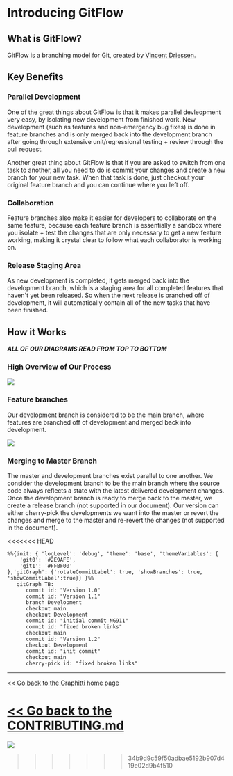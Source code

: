 # Introducing GitFlow

## What is GitFlow?

GitFlow is a branching model for Git, created by [Vincent Driessen.](https://nvie.com/posts/a-successful-git-branching-model/) 

## Key Benefits

### Parallel Development
One of the great things about GitFlow is that it makes parallel devleopment very easy, by isolating new development from finished work. New development (such as features and non-emergency bug fixes) is done in feature branches and is only merged back into the development branch after going through extensive unit/regressional testing + review through the pull request.

Another great thing about GitFlow is that if you are asked to switch from one task to another, all you need to do is commit your changes and create a new branch for your new task. When that task is done, just checkout your original feature branch and you can continue where you left off.

### Collaboration
Feature branches also make it easier for developers to collaborate on the same feature, because each feature branch is essentially a sandbox where you isolate + test the changes that are only necessary to get a new feature working, making it crystal clear to follow what each collaborator is working on. 

### Release Staging Area
As new development is completed, it gets merged back into the development branch, which is a staging area for all completed features that haven't yet been released. So when the next release is branched off of development, it will automatically contain all of the new tasks that have been finished.

## How it Works
***ALL OF OUR DIAGRAMS READ FROM TOP TO BOTTOM***

### High Overview of Our Process

[![](https://mermaid.ink/img/pako:eNqVksFuozAQhl_FmiryBUVAIAbfkm3ZS9tLqx4qLgN4CWqwI2Pa7SLevca022RbVV242J_n_2fsmQFKVQngsFgMjWwMJwOhe1Vfikexp5zQShR9TT1CzU60YiIFduIvuEPdYLEXnT0ZcknsR-vG-FPgWXiRbrIL6r3zwPEs22a-f8xDxzfR9B_z1THP5ehN8KfGw27KR7UyaMQP1baNucTCVWx0L2x13U49bTXKcudqO6In4b9w300HLTZyDr_G-ZpX2Bmh6TiScbHI5Vtecrvlrr7S2bhl4YTkfHozdWiFnLFNXT6o3pDZ6pR9CH63-y_da-5MoOm12Hzw-sT2i9SnbttvW7RC1-If2Se3mMNOxOCBpfb5KzuEboJycJOVA7fLCvVDDrbzNg57o26eZQncdRP6Q2W7f95grbGF11aCqBqj9NU81W64PTigvFeqfRPaLfABfgNfx0uWrMM4YmmSBHGYevAMfBUtA7ZmSRCkFsVJOHrwx-n9ZRqlPmNRyFYJC1csHl8A7fELNA?type=png)](https://mermaid.live/edit#pako:eNqVksFuozAQhl_FmiryBUVAIAbfkm3ZS9tLqx4qLgN4CWqwI2Pa7SLevca022RbVV242J_n_2fsmQFKVQngsFgMjWwMJwOhe1Vfikexp5zQShR9TT1CzU60YiIFduIvuEPdYLEXnT0ZcknsR-vG-FPgWXiRbrIL6r3zwPEs22a-f8xDxzfR9B_z1THP5ehN8KfGw27KR7UyaMQP1baNucTCVWx0L2x13U49bTXKcudqO6In4b9w300HLTZyDr_G-ZpX2Bmh6TiScbHI5Vtecrvlrr7S2bhl4YTkfHozdWiFnLFNXT6o3pDZ6pR9CH63-y_da-5MoOm12Hzw-sT2i9SnbttvW7RC1-If2Se3mMNOxOCBpfb5KzuEboJycJOVA7fLCvVDDrbzNg57o26eZQncdRP6Q2W7f95grbGF11aCqBqj9NU81W64PTigvFeqfRPaLfABfgNfx0uWrMM4YmmSBHGYevAMfBUtA7ZmSRCkFsVJOHrwx-n9ZRqlPmNRyFYJC1csHl8A7fELNA)

### Feature branches
Our development branch is considered to be the main branch, where features are branched off of development and merged back into development.

[![](https://mermaid.ink/img/pako:eNqtlE1vm0AQhv_KaCuLC7EMxsHmZpr6Q3KTKk57aOlhDWPYBli6LE5ci__eXWwaW7VVH8qKAw_z8c6MZnck5BESj3Q6O5Yz6cEOjJTHC9xganhgRLiqYsMEQyaYoSYrWuIf8IUKRlcplurPLshBPUbMZE8bvptM_EmvZ5hv3Gr42NHnmNvHPMhrU8OpoEWi4xqCSyrxPc8yJhd01SiTokKlokz4iy9oHiaNhiN6Yn7gGWX53vqe7qu504XyIsNcGnUNdafTqGrTw5Pv7WUChE1AYJEHAdHNYjRt4f10ZFkBaU1XTQ6YIJWVwPHZCN_my-XnDzeOZX8HrQYe1jAvywoDApLGXkCKKk1vBP6ssJRvsU-ChAnNY4SEikgPUh3Y0FQ5XLBfs1eQ24KXhyQKTZmcVSsYh5Lx_JJfhkKlEUijrfbcFujBbD6dLdT7dJD7iBuGL0cBEgyfeSXhqMfX9LIQ_AeGEuxL_fSvybBX3E6gLbahEazbwVwntv33V_4z87Sc_qV5fnr8d3fhv7T3pHj_fPG-DkVMTdVaROoOaBY4IM1iB0R7RFQ8a7Na2dFK8uU2D8l-mUhVRGop7xiNBc2It6ZpqShGTHLxcX-pNHeLSQqaf-U8ax3VJ_F25JV4t4OuO7y1B447Gg6tgT0yyZZ4fadrubfu0LJGCg2Gdm2SX41_rztyRj3XdWy3P3TtvjuofwOb-nzg?type=png)](https://mermaid.live/edit#pako:eNqtlE1vm0AQhv_KaCuLC7EMxsHmZpr6Q3KTKk57aOlhDWPYBli6LE5ci__eXWwaW7VVH8qKAw_z8c6MZnck5BESj3Q6O5Yz6cEOjJTHC9xganhgRLiqYsMEQyaYoSYrWuIf8IUKRlcplurPLshBPUbMZE8bvptM_EmvZ5hv3Gr42NHnmNvHPMhrU8OpoEWi4xqCSyrxPc8yJhd01SiTokKlokz4iy9oHiaNhiN6Yn7gGWX53vqe7qu504XyIsNcGnUNdafTqGrTw5Pv7WUChE1AYJEHAdHNYjRt4f10ZFkBaU1XTQ6YIJWVwPHZCN_my-XnDzeOZX8HrQYe1jAvywoDApLGXkCKKk1vBP6ssJRvsU-ChAnNY4SEikgPUh3Y0FQ5XLBfs1eQ24KXhyQKTZmcVSsYh5Lx_JJfhkKlEUijrfbcFujBbD6dLdT7dJD7iBuGL0cBEgyfeSXhqMfX9LIQ_AeGEuxL_fSvybBX3E6gLbahEazbwVwntv33V_4z87Sc_qV5fnr8d3fhv7T3pHj_fPG-DkVMTdVaROoOaBY4IM1iB0R7RFQ8a7Na2dFK8uU2D8l-mUhVRGop7xiNBc2It6ZpqShGTHLxcX-pNHeLSQqaf-U8ax3VJ_F25JV4t4OuO7y1B447Gg6tgT0yyZZ4fadrubfu0LJGCg2Gdm2SX41_rztyRj3XdWy3P3TtvjuofwOb-nzg)

### Merging to Master Branch
The master and development branches exist parallel to one another. We consider the development branch to be the main branch where the source code always reflects a state with the latest delivered development changes. Once the development branch is ready to merge back to the master, we create a release branch (not supported in our document). Our version can either cherry-pick the developments we want into the master or revert the changes and merge to the master and re-revert the changes (not supported in the document). 

<<<<<<< HEAD
```mermaid
%%{init: { 'logLevel': 'debug', 'theme': 'base', 'themeVariables': {
    'git0': '#2E9AFE',
    'git1': '#FFBF00'
},'gitGraph': {'rotateCommitLabel': true, 'showBranches': true, 'showCommitLabel':true}} }%%
   gitGraph TB:
      commit id: "Version 1.0"
      commit id: "Version 1.1"
      branch Development
      checkout main
      checkout Development
      commit id: "initial commit NG911"
      commit id: "fixed broken links"
      checkout main
      commit id: "Version 1.2"
      checkout Development
      commit id: "init commit"
      checkout main
      cherry-pick id: "fixed broken links"
```
---------
[<< Go back to the Graphitti home page](../index.md)

[<< Go back to the CONTRIBUTING.md](../../CONTRIBUTING.md)
=======
[![](https://mermaid.ink/img/pako:eNqNVNFumzAU_RXLU8QLjQIhAfyWrEkaKe2kpevDxh4cuCFWACNj2tGIf58xZSNr1xTEg8-99_ici69POOQRYIIHgxPLmCTohIyExxt4hMQgyIhgV8aGiQx5gBQaZEcL-AM8UMHoLoFCRU5BhtRjxEyOmsRP9sKfLReG-Re3NL5czpejUR-3NT5zmrePj_-DO308yGoVauCVoPmhUWIILqmEzzxNmdzQnfYiRQlKd3HgT3NBs_CgVffQs_Q9TQowjZSyrM2-o63_W1pIEEZdo3owCLJuW3Q_J1pgqFkQiwgK8AOIgvEMWUMrwDq802Toumkwz1PIZFt1gPDIS_k60KdrfhGjSQferXzrH94lUFkKmL2u_bHebr8trhzL_okaL-jLHq2LooQXgrPkFEQMSACNqgAjWeVA0M16dbNR3z2SNCYB_gqPDJ666g_p14RIcsWcgDpHb2qfv0_YSut89vVGaN-5vySqC5xv2Up9yy3q7KJL1Gfy5h-U0Z6pnoguLER1lbPw-H7_LjQfm01_1EmO1KDrKQ2wnt4AN6QRFceGqFZ5tJR8W2UhJnoucJlHao6uGY0FTfHLUGCImOTitr059AVi4pxm3zlPu0K1xOSEf2EynQxdb2pPHNf3PGti-yauMBk7Q8udup5l-QqaeHZt4mddPxr6jj9yXcd2x55rj91J_Rvb4n0O?type=png)](https://mermaid.live/edit#pako:eNqNVNFumzAU_RXLU8QLjQIhAfyWrEkaKe2kpevDxh4cuCFWACNj2tGIf58xZSNr1xTEg8-99_ici69POOQRYIIHgxPLmCTohIyExxt4hMQgyIhgV8aGiQx5gBQaZEcL-AM8UMHoLoFCRU5BhtRjxEyOmsRP9sKfLReG-Re3NL5czpejUR-3NT5zmrePj_-DO308yGoVauCVoPmhUWIILqmEzzxNmdzQnfYiRQlKd3HgT3NBs_CgVffQs_Q9TQowjZSyrM2-o63_W1pIEEZdo3owCLJuW3Q_J1pgqFkQiwgK8AOIgvEMWUMrwDq802Toumkwz1PIZFt1gPDIS_k60KdrfhGjSQferXzrH94lUFkKmL2u_bHebr8trhzL_okaL-jLHq2LooQXgrPkFEQMSACNqgAjWeVA0M16dbNR3z2SNCYB_gqPDJ666g_p14RIcsWcgDpHb2qfv0_YSut89vVGaN-5vySqC5xv2Up9yy3q7KJL1Gfy5h-U0Z6pnoguLER1lbPw-H7_LjQfm01_1EmO1KDrKQ2wnt4AN6QRFceGqFZ5tJR8W2UhJnoucJlHao6uGY0FTfHLUGCImOTitr059AVi4pxm3zlPu0K1xOSEf2EynQxdb2pPHNf3PGti-yauMBk7Q8udup5l-QqaeHZt4mddPxr6jj9yXcd2x55rj91J_Rvb4n0O)
>>>>>>> 34b9d9c59f50adbae5192b907d419e02d9b4f510
